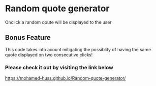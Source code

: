 # Random quote generator 
Onclick a random qoute will be displayed to the user 
## Bonus Feature
This code takes into acount mitigating the possiblity of having the same quote displayed on two consecutive clicks!
### Please check it out by visiting the link below
https://mohamed-huss.github.io/Random-quote-generator/
